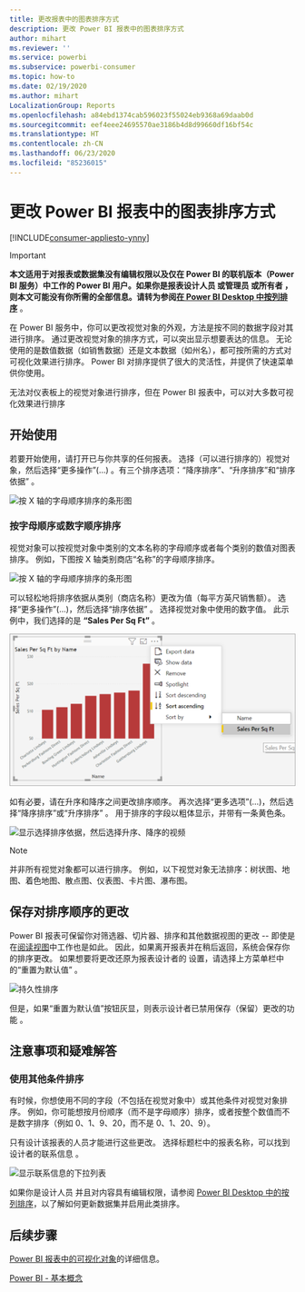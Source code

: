 ```yaml
---
title: 更改报表中的图表排序方式
description: 更改 Power BI 报表中的图表排序方式
author: mihart
ms.reviewer: ''
ms.service: powerbi
ms.subservice: powerbi-consumer
ms.topic: how-to
ms.date: 02/19/2020
ms.author: mihart
LocalizationGroup: Reports
ms.openlocfilehash: a84ebd1374cab596023f55024eb9368a69daab0d
ms.sourcegitcommit: eef4eee24695570ae3186b4d8d99660df16bf54c
ms.translationtype: HT
ms.contentlocale: zh-CN
ms.lasthandoff: 06/23/2020
ms.locfileid: "85236015"
---
```

# <a name="change-how-a-chart-is-sorted-in-a-power-bi-report"></a>更改 Power BI 报表中的图表排序方式

[!INCLUDE[consumer-appliesto-ynny](../includes/consumer-appliesto-ynny.md)]


> [!IMPORTANT]
> **本文适用于对报表或数据集没有编辑权限以及仅在 Power BI 的联机版本（Power BI 服务）中工作的 Power BI 用户。如果你是报表设计人员  或管理员  或所有者  ，则本文可能没有你所需的全部信息。请转为参阅[在 Power BI Desktop 中按列排序](../create-reports/desktop-sort-by-column.md)** 。

在 Power BI 服务中，你可以更改视觉对象的外观，方法是按不同的数据字段对其进行排序。 通过更改视觉对象的排序方式，可以突出显示想要表达的信息。 无论使用的是数值数据（如销售数据）还是文本数据（如州名），都可按所需的方式对可视化效果进行排序。 Power BI 对排序提供了很大的灵活性，并提供了快速菜单供你使用。 

无法对仪表板上的视觉对象进行排序，但在 Power BI 报表中，可以对大多数可视化效果进行排序 

## <a name="get-started"></a>开始使用

若要开始使用，请打开已与你共享的任何报表。 选择（可以进行排序的）视觉对象，然后选择“更多操作”(...)  。有三个排序选项：“降序排序”、“升序排序”和“排序依据”    。 
    

![按 X 轴的字母顺序排序的条形图](media/end-user-change-sort/power-bi-more-actions.png)

### <a name="sort-alphabetically-or-numerically"></a>按字母顺序或数字顺序排序

视觉对象可以按视觉对象中类别的文本名称的字母顺序或者每个类别的数值对图表排序。 例如，下图按 X 轴类别商店“名称”的字母顺序排序。 

![按 X 轴的字母顺序排序的条形图](media/end-user-change-sort/powerbi-sort-category.png)

可以轻松地将排序依据从类别（商店名称）更改为值（每平方英尺销售额）。 选择“更多操作”(...)，然后选择“排序依据”   。 选择视觉对象中使用的数字值。  此示例中，我们选择的是 **“Sales Per Sq Ft”** 。

![显示选择排序依据和值的屏幕截图](media/end-user-change-sort/power-bi-sort-value.png)

如有必要，请在升序和降序之间更改排序顺序。  再次选择“更多选项”(…)，然后选择“降序排序”或“升序排序”    。 用于排序的字段以粗体显示，并带有一条黄色条。

   ![显示选择排序依据，然后选择升序、降序的视频](media/end-user-change-sort/sort.gif)

> [!NOTE]
> 并非所有视觉对象都可以进行排序。 例如，以下视觉对象无法排序：树状图、地图、着色地图、散点图、仪表图、卡片图、瀑布图。

## <a name="saving-changes-you-make-to-sort-order"></a>保存对排序顺序的更改
Power BI 报表可保留你对筛选器、切片器、排序和其他数据视图的更改 -- 即使是在[阅读视图](end-user-reading-view.md)中工作也是如此。 因此，如果离开报表并在稍后返回，系统会保存你的排序更改。  如果想要将更改还原为报表设计者的  设置，请选择上方菜单栏中的“重置为默认值”  。 

![持久性排序](media/end-user-change-sort/power-bi-reset.png)

但是，如果“重置为默认值”按钮灰显，则表示设计者已禁用保存（保留）更改的功能   。

<a name="other"></a>
## <a name="considerations-and-troubleshooting"></a>注意事项和疑难解答

### <a name="sorting-using-other-criteria"></a>使用其他条件排序
有时候，你想使用不同的字段（不包括在视觉对象中）或其他条件对视觉对象排序。  例如，你可能想按月份顺序（而不是字母顺序）排序，或者按整个数值而不是数字排序（例如 0、1、9、20，而不是 0、1、20、9）。  

只有设计该报表的人员才能进行这些更改。 选择标题栏中的报表名称，可以找到设计者的联系信息  。

![显示联系信息的下拉列表](media/end-user-change-sort/power-bi-contact.png)

如果你是设计人员  并且对内容具有编辑权限，请参阅 [Power BI Desktop 中的按列排序](../create-reports/desktop-sort-by-column.md)，以了解如何更新数据集并启用此类排序。

## <a name="next-steps"></a>后续步骤
[Power BI 报表中的可视化对象](end-user-visualizations.md)的详细信息。

[Power BI - 基本概念](end-user-basic-concepts.md)
